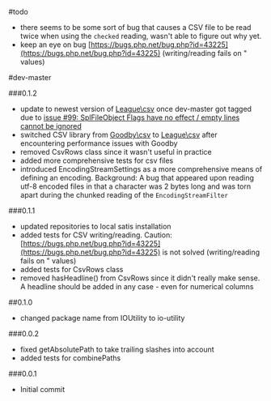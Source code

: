 #todo

 - there seems to be some sort of bug that causes a CSV file to be read twice when using the `checked` reading, wasn't able to figure out why yet.
 - keep an eye on bug [https://bugs.php.net/bug.php?id=43225](https://bugs.php.net/bug.php?id=43225) (writing/reading fails on \" values)
 
#dev-master

###0.1.2
 
 - update to newest version of [League\csv](https://github.com/thephpleague/csv) once dev-master got tagged due to [issue #99: SplFileObject Flags have no effect / empty lines cannot be ignored](https://github.com/thephpleague/csv/issues/99)
 - switched CSV library from [Goodby\csv](https://github.com/goodby/csv) to [League\csv](https://github.com/thephpleague/csv) after encountering performance issues with Goodby
 - removed CsvRows class since it wasn't useful in practice
 - added more comprehensive tests for csv files
 - introduced EncodingStreamSettings as a more comprehensive means of defining an encoding. Background: A bug that appeared upon reading utf-8 encoded files in that a character was 2 bytes long and was torn apart during the chunked reading of the `EncodingStreamFilter`

###0.1.1

 - updated repositories to local satis installation
 - added tests for CSV writing/reading. Caution: [https://bugs.php.net/bug.php?id=43225](https://bugs.php.net/bug.php?id=43225) is not solved (writing/reading fails on \" values)
 - added tests for CsvRows class
 - removed hasHeadline() from CsvRows since it didn't really make sense. A headline should be added in any case - even for numerical columns

##0.1.0

 - changed package name from IOUtility to io-utility

###0.0.2

- fixed getAbsolutePath to take trailing slashes into account
- added tests for combinePaths

###0.0.1

- Initial commit